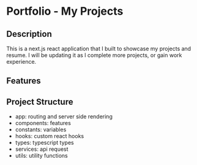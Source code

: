 # Portfolio - My Projects

## Description

This is a next.js react application that I built to showcase my projects and resume. I will be updating it as I complete more projects, or gain work experience.

## Features

## Project Structure

- app: routing and server side rendering
- components: features
- constants: variables
- hooks: custom react hooks
- types: typescript types
- services: api request
- utils: utility functions

